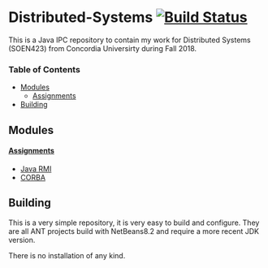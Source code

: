 # Distributed-Systems [![Build Status](https://travis-ci.com/prince-chrismc/Distributed-Systems.svg?branch=master)](https://travis-ci.com/prince-chrismc/Distributed-Systems)
This is a Java IPC repository to contain my work for Distributed Systems (SOEN423) from Concordia Universirty during Fall 2018.

### Table of Contents
- [Modules](#Modules)
   - [Assignments](#Assignments)
- [Building](#Building)
  
## Modules
#### [Assignments](https://github.com/prince-chrismc/Distributed-Systems/tree/master/Assignments)
- [Java RMI](https://github.com/prince-chrismc/Distributed-Systems/tree/master/Assignments/JavaRmi)
- [CORBA](https://github.com/prince-chrismc/Distributed-Systems/tree/master/Assignments/Corba)

## Building
This is a very simple repository, it is very easy to build and configure. They are all ANT projects build with NetBeans8.2 and require a more recent JDK version.

There is no installation of any kind.
